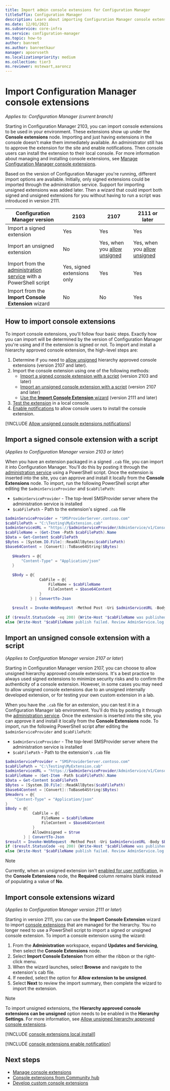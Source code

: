 ```yaml
---
title: Import admin console extensions for Configuration Manager
titleSuffix: Configuration Manager
description: Learn about importing Configuration Manager console extensions
ms.date: 12/01/2021
ms.subservice: core-infra
ms.service: configuration-manager
ms.topic: how-to
author: banreet
ms.author: banreetkaur
manager: apoorvseth
ms.localizationpriority: medium
ms.collection: tier3
ms.reviewer: mstewart,aaroncz 
---
```


# Import Configuration Manager console extensions

*Applies to: Configuration Manager (current branch)*

Starting in Configuration Manager 2103, you can import console extensions to be used in your environment. These extensions show up under the **Console extensions** node. Importing and just having extensions in the console doesn't make them immediately available. An administrator still has to approve the extension for the site and enable notifications. Then console users can install the extension to their local console. For more information about managing and installing console extensions, see [Manage Configuration Manager console extensions](admin-console-extensions.md).

Based on the version of Configuration Manager you're running, different import options are available. Initially, only signed extensions could be imported through the administration service. Support for importing unsigned extensions was added later. Then a wizard that could import both signed and unsigned extensions for you without having to run a script was introduced in version 2111.  


|Configuration Manager version| 2103| 2107 | 2111 or later|
|---|---|---|---|
|Import a signed extension| Yes | Yes | Yes |
|Import an unsigned extension| No | Yes, when you [allow unsigned](#bkmk_allow-unsigned) | Yes, when you [allow unsigned](#bkmk_allow-unsigned)|
|Import from the [administration service](../../../develop/adminservice/usage.md) with a PowerShell script| Yes, signed extensions only | Yes | Yes | 
|Import from the **Import Console Extension** wizard | No | No | Yes|

## How to import console extensions

To import console extensions, you'll follow four basic steps. Exactly how you can import will be determined by the version of Configuration Manager you're using and if the extension is signed or not. To import and install a hierarchy approved console extension, the high-level steps are:

1. Determine if you need to [allow unsigned](#bkmk_allow-unsigned) hierarchy approved console extensions (version 2107 and later).
1. Import the console extension using one of the following methods:
    - [Import a signed console extension with a script](#bkmk_signed_admin) (version 2103 and later)
    - [Import an unsigned console extension with a script](#bkmk_unsigned_admin) (version 2107 and later)
    - [Use the **Import Console Extension** wizard](#bkmk_wizard) (version 2111 and later)
1. [Test the extension](#bkmk_local_install) in a local console.
1. [Enable notifications](#bkmk_enable-notifications) to allow console users to install the console extension.

[!INCLUDE [Allow unsigned console extensions notifications](includes/console-extensions-allow-unsigned.md)]

## <a name="bkmk_signed_admin"></a> Import a signed console extension with a script

(*Applies to Configuration Manager version 2103 or later*)

When you have an extension packaged in a signed `.cab` file, you can import it into Configuration Manager. You'll do this by posting it through the [administration service](../../../develop/adminservice/usage.md) using a PowerShell script. Once the extension is inserted into the site, you can approve and install it locally from the **Console Extensions** node. To import, run the following PowerShell script after editing the `$adminServiceProvider` and `$cabFilePath`:

   - `$adminServiceProvider` - The top-level SMSProvider server where the administration service is installed
   - `$cabFilePath` - Path to the extension's signed `.cab` file
 
 ```powershell
$adminServiceProvider = "SMSProviderServer.contoso.com"
$cabFilePath = "C:\Testing\MyExtension.cab"
$adminServiceURL = "https://$adminServiceProvider/AdminService/v1/ConsoleExtensionMetadata/AdminService.UploadExtension"
$cabFileName = (Get-Item -Path $cabFilePath).Name
$Data = Get-Content $cabFilePath
$Bytes = [System.IO.File]::ReadAllBytes($cabFilePath)
$base64Content = [Convert]::ToBase64String($Bytes)
    
    $Headers = @{
        "Content-Type" = "Application/json"
    }
    
    $Body = @{
                CabFile = @{
                    FileName = $cabFileName
                    FileContent = $base64Content
                }
            } | ConvertTo-Json
    
    $result = Invoke-WebRequest -Method Post -Uri $adminServiceURL -Body $Body -Headers $Headers -UseDefaultCredentials
    
if ($result.StatusCode -eq 200) {Write-Host "$cabFileName was published successfully."}
else {Write-Host "$cabFileName publish failed. Review AdminService.log for more information."}
```

## <a name="bkmk_unsigned_admin"></a> Import an unsigned console extension with a script
<!--9761129-->
(*Applies to Configuration Manager version 2107 or later*)

Starting in Configuration Manager version 2107, you can choose to allow unsigned hierarchy approved console extensions. It's a best practice to always used signed extensions to minimize security risks and to confirm the authenticity of a console extension. However, in some cases you may need to allow unsigned console extensions due to an unsigned internally developed extension, or for testing your own custom extension in a lab.

When you have the `.cab` file for an extension, you can test it in a Configuration Manager lab environment. You'll do this by posting it through the [administration service](../../../develop/adminservice/usage.md). Once the extension is inserted into the site, you can approve it and install it locally from the **Console Extensions** node. To import, run the following PowerShell script after editing the `$adminServiceProvider` and `$cabFilePath`:

   - `$adminServiceProvider` - The top-level SMSProvider server where the administration service is installed
   - `$cabFilePath` - Path to the extension's  `.cab` file

```powershell
$adminServiceProvider = "SMSProviderServer.contoso.com"
$cabFilePath = "C:\Testing\MyExtension.cab"
$adminServiceURL = "https://$adminServiceProvider/AdminService/v1/ConsoleExtensionMetadata/AdminService.UploadExtension"
$cabFileName = (Get-Item -Path $cabFilePath).Name
$Data = Get-Content $cabFilePath
$Bytes = [System.IO.File]::ReadAllBytes($cabFilePath)
$base64Content = [Convert]::ToBase64String($Bytes)
$Headers = @{
    "Content-Type" = "Application/json"
}
$Body = @{
            CabFile = @{
                FileName = $cabFileName
                FileContent = $base64Content
            }
            AllowUnsigned = $true
        } | ConvertTo-Json
$result = Invoke-WebRequest -Method Post -Uri $adminServiceURL -Body $Body -Headers $Headers -UseDefaultCredentials
if ($result.StatusCode -eq 200) {Write-Host "$cabFileName was published successfully."}
else {Write-Host "$cabFileName publish failed. Review AdminService.log for more information."}
```

> [!NOTE]
> Currently, when an unsigned extension isn't [enabled for user notification](#bkmk_enable-notifications), in the **Console Extensions** node, the **Required** column remains blank instead of populating a value of **No**. <!--10349053, 10401804 -->

## <a name="bkmk_wizard"></a> Import console extensions wizard
<!--9741121, 9761129-->
(*Applies to Configuration Manager version 2111 or later*)

Starting in version 2111, you can use the **Import Console Extension** wizard to import [console extensions](admin-console-extensions.md) that are managed for the hierarchy. You no longer need to use a PowerShell script to import a signed or unsigned console extension. To import a console extension using the wizard:

1. From the **Administration** workspace, expand **Updates and Servicing**, then select the **Console Extensions** node.
1. Select **Import Console Extension** from either the ribbon or the right-click menu.
1. When the wizard launches, select **Browse** and navigate to the extension's cab file.
1. If needed, select the option for **Allow extension to be unsigned**.
1. Select **Next** to review the import summary, then complete the wizard to import the extension.

> [!Note] 
> To import unsigned extensions, the **Hierarchy approved console extensions can be unsigned** option needs to be enabled in the **Hierarchy Settings**. For more information, see [Allow unsigned hierarchy approved console extensions](#bkmk_allow-unsigned).


[!INCLUDE [console extensions local install](includes/console-extensions-local-install.md)]

[!INCLUDE [console extensions enable notification](includes/console-extensions-enable-notification.md)]

## Next steps

 - [Manage console extensions](admin-console-extensions.md)
 - [Console extensions from Community hub](community-hub-extensions.md)
 - [Develop custom console extensions](../../../develop/core/servers/console/console-extension-register.md)
